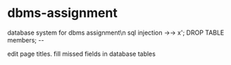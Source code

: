 # dbms-assignment
database system for dbms assignment\n
sql injection ->-> x'; DROP TABLE members; --

edit page titles.
fill missed fields in database tables
